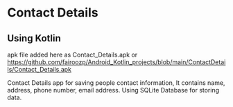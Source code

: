 # Contact Details

## Using Kotlin

apk file added here as Contact_Details.apk or https://github.com/fairoozp/Android_Kotlin_projects/blob/main/ContactDetails/Contact_Details.apk

Contact Details app for saving people contact information, It contains name, address, phone number, email address. Using SQLite Database for storing data.